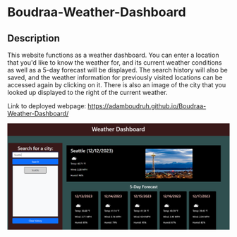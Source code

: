 # Boudraa-Weather-Dashboard

## Description

This website functions as a weather dashboard. You can enter a location that you'd like to know the weather for, and its current weather conditions as well as a 5-day forecast will be displayed. The search history will also be saved, and the weather information for previously visited locations can be accessed again by clicking on it. There is also an image of the city that you looked up displayed to the right of the current weather.

Link to deployed webpage: https://adamboudruh.github.io/Boudraa-Weather-Dashboard/

![Alt text](image.png)

